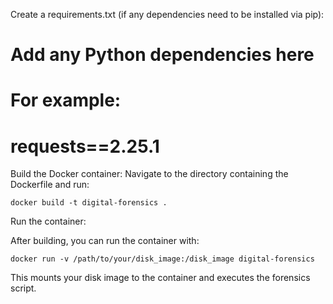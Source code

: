 Create a requirements.txt (if any dependencies need to be installed via pip):

# Add any Python dependencies here
# For example:
# requests==2.25.1

Build the Docker container:
Navigate to the directory containing the Dockerfile and run:

    docker build -t digital-forensics .

Run the container:

After building, you can run the container with:

    docker run -v /path/to/your/disk_image:/disk_image digital-forensics

This mounts your disk image to the container and executes the forensics script.
